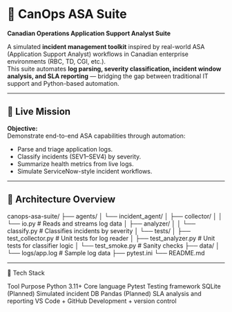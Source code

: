 # 🧠 CanOps ASA Suite
**Canadian Operations Application Support Analyst Suite**

A simulated **incident management toolkit** inspired by real-world ASA (Application Support Analyst) workflows in Canadian enterprise environments (RBC, TD, CGI, etc.).  
This suite automates **log parsing, severity classification, incident window analysis, and SLA reporting** — bridging the gap between traditional IT support and Python-based automation.

---

## 🚀 Live Mission
**Objective:**  
Demonstrate end-to-end ASA capabilities through automation:
- Parse and triage application logs.  
- Classify incidents (SEV1–SEV4) by severity.  
- Summarize health metrics from live logs.  
- Simulate ServiceNow-style incident workflows.

---

## 🧩 Architecture Overview
canops-asa-suite/
├── agents/
│   └── incident_agent/
│       ├── collector/
│       │   └── io.py                 # Reads and streams log data
│       ├── analyzer/
│       │   └── classify.py           # Classifies incidents by severity
│       └── tests/
│           ├── test_collector.py     # Unit tests for log reader
│           ├── test_analyzer.py      # Unit tests for classifier logic
│           └── test_smoke.py         # Sanity checks
├── data/
│   └── logs/app.log                  # Sample log data
├── pytest.ini
└── README.md

---


🧰 Tech Stack

Tool
Purpose
Python 3.11+
Core language
Pytest
Testing framework
SQLite (Planned)
Simulated incident DB
Pandas (Planned)
SLA analysis and reporting
VS Code + GitHub
Development + version control
